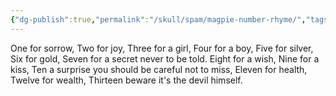 ```yaml
---
{"dg-publish":true,"permalink":"/skull/spam/magpie-number-rhyme/","tags":["Tagless"],"noteIcon":""}
---
```


One for sorrow,
Two for joy,
Three for a girl,
Four for a boy,
Five for silver,
Six for gold,
Seven for a secret never to be told.
Eight for a wish,
Nine for a kiss,
Ten a surprise you should be careful not to miss,
Eleven for health,
Twelve for wealth,
Thirteen beware it's the devil himself.
